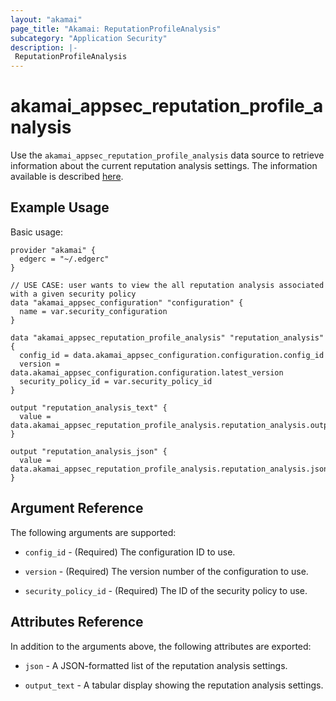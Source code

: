 ```yaml
---
layout: "akamai"
page_title: "Akamai: ReputationProfileAnalysis"
subcategory: "Application Security"
description: |-
 ReputationProfileAnalysis
---
```


# akamai_appsec_reputation_profile_analysis

Use the `akamai_appsec_reputation_profile_analysis` data source to retrieve information about the current reputation analysis settings. The information available is described [here](https://developer.akamai.com/api/cloud_security/application_security/v1.html#getreputationanalysis).

## Example Usage

Basic usage:

```hcl
provider "akamai" {
  edgerc = "~/.edgerc"
}

// USE CASE: user wants to view the all reputation analysis associated with a given security policy
data "akamai_appsec_configuration" "configuration" {
  name = var.security_configuration
}

data "akamai_appsec_reputation_profile_analysis" "reputation_analysis" {
  config_id = data.akamai_appsec_configuration.configuration.config_id
  version = data.akamai_appsec_configuration.configuration.latest_version
  security_policy_id = var.security_policy_id
}

output "reputation_analysis_text" {
  value = data.akamai_appsec_reputation_profile_analysis.reputation_analysis.output_text
}

output "reputation_analysis_json" {
  value = data.akamai_appsec_reputation_profile_analysis.reputation_analysis.json
}
```

## Argument Reference

The following arguments are supported:

* `config_id` - (Required) The configuration ID to use.

* `version` - (Required) The version number of the configuration to use.

* `security_policy_id` - (Required) The ID of the security policy to use.

## Attributes Reference

In addition to the arguments above, the following attributes are exported:

* `json` - A JSON-formatted list of the reputation analysis settings.

* `output_text` - A tabular display showing the reputation analysis settings.

